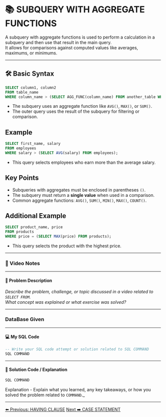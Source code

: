 <!-- markdownlint-disable MD033 -->
<!-- markdownlint-disable MD004 -->

# 📚 SUBQUERY WITH AGGREGATE FUNCTIONS

A subquery with aggregate functions is used to perform a calculation in a subquery and then use that result in the main query.  
It allows for comparisons against computed values like averages, maximums, or minimums.

---

## 🛠️ Basic Syntax

```sql
SELECT column1, column2
FROM table_name
WHERE column_name > (SELECT AGG_FUNC(column_name) FROM another_table WHERE condition);
```

- The subquery uses an aggregate function like `AVG()`, `MAX()`, or `SUM()`.
- The outer query uses the result of the subquery for filtering or comparison.

## Example

```sql
SELECT first_name, salary
FROM employees
WHERE salary > (SELECT AVG(salary) FROM employees);
```

- This query selects employees who earn more than the average salary.

## Key Points

- Subqueries with aggregates must be enclosed in parentheses `()`.
- The subquery must return a **single value** when used in a comparison.
- Common aggregate functions: `AVG()`, `SUM()`, `MIN()`, `MAX()`, `COUNT()`.

## Additional Example

```sql
SELECT product_name, price
FROM products
WHERE price = (SELECT MAX(price) FROM products);
```

- This query selects the product with the highest price.

---

### 🎥 Video Notes

---

#### 📝 Problem Description

_Describe the problem, challenge, or topic discussed in a video related to `SELECT FROM`._  
_What concept was explained or what exercise was solved?_

---

### DataBase Given

---

#### 💻 My SQL Code

```sql
-- Write your SQL code attempt or solution related to SQL COMMAND
SQL COMMAND
```

---

#### 🧠 Solution Code / Explanation

```sql
SQL COMMAND
```

Explanation - Explain what you learned, any key takeaways, or how you solved the problem related to `COMMAND`._

---

[⬅️ Previous: HAVING CLAUSE](havingclause.md)   [Next ➡️ CASE STATEMENT](casestatment.md)
